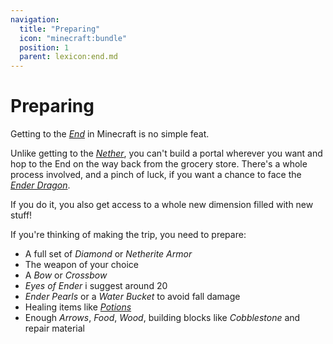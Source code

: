 ```yaml
---
navigation:
  title: "Preparing"
  icon: "minecraft:bundle"
  position: 1
  parent: lexicon:end.md
---
```


# Preparing

Getting to the [*End*](../world/dimensions.md#end) in Minecraft is no simple feat. 

Unlike getting to the [*Nether*](../world/dimensions.md#nether), you can't build a portal wherever you want and hop to the End on the way back from the grocery store. 
There's a whole process involved, and a pinch of luck, if you want a chance to face the [*Ender Dragon*](../creatures/boss-ender_dragon.md). 

If you do it, you also get access to a whole new dimension filled with new stuff!

If you're thinking of making the trip, you need to prepare: 

- A full set of *Diamond* or *Netherite Armor* 
- The weapon of your choice 
- A *Bow* or *Crossbow* 
- *Eyes of Ender* i suggest around 20 
- *Ender Pearls* or a *Water Bucket* to avoid fall damage 
- Healing items like [*Potions*](../brewing/potion_types.md) 
- Enough *Arrows*, *Food*, *Wood*, building blocks like *Cobblestone* and repair material

